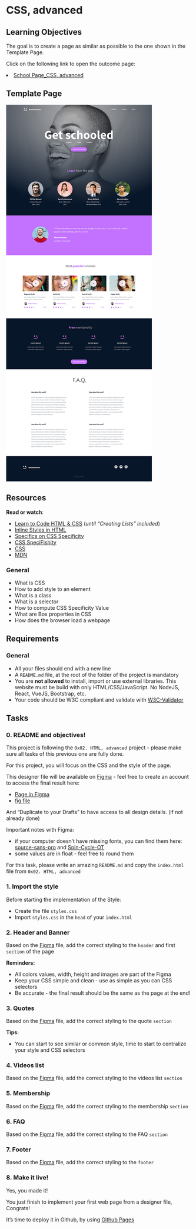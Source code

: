 # CSS, advanced

<h2>Learning Objectives</h2>

<p>The goal is to create a page as similar as possible to the one shown in the 
Template Page. </p>

<p> Click on the following link to open the outcome page:</p>

<li><a href="https://carlalap.github.io/" title="The outcome of the project" target="_blank">School Page_CSS, advanced</a> </li>
</ul>

## Template Page

![template](./images/template_goal.jpg)

<h2>Resources</h2>

<p><strong>Read or watch</strong>:</p>

<ul>
<li><a href="https://learn.shayhowe.com/html-css/" title="Learn to Code HTML &amp; CSS" target="_blank">Learn to Code HTML &amp; CSS</a> (<em>until &ldquo;Creating Lists&rdquo; included</em>)</li>
<li><a href="https://www.codecademy.com/article/html-inline-styles" title="Inline Styles in HTML" target="_blank">Inline Styles in HTML</a> </li>
<li><a href="https://css-tricks.com/specifics-on-css-specificity/" title="Specifics on CSS Specificity" target="_blank">Specifics on CSS Specificity</a> </li>
<li><a href="https://developer.mozilla.org/en-US/docs/Web/CSS/Specificity" title="Specificity" target="_blank">CSS SpeciFishity</a> </li>
<li><a href="https://developer.mozilla.org/en-US/docs/Learn/CSS" title="CSS" target="_blank">CSS</a> </li>
<li><a href="https://developer.mozilla.org/en-US/" title="MDN" target="_blank">MDN</a> </li>
</ul>

<h3>General</h3>

<ul>
<li>What is CSS</li>
<li>How to add style to an element</li>
<li>What is a class</li>
<li>What is a selector</li>
<li>How to compute CSS Specificity Value</li>
<li>What are Box properties in CSS</li>
<li>How does the browser load a webpage</li>
</ul>

<h2>Requirements</h2>

<h3>General</h3>

<ul>
<li>All your files should end with a new line</li>
<li>A <code>README.md</code> file, at the root of the folder of the project is mandatory</li>
<li>You are <strong>not allowed</strong> to install, import or use external libraries. This website must be build with only HTML/CSS/JavaScript. No NodeJS, React, VueJS, Bootstrap, etc.</li>
<li>Your code should be W3C compliant and validate with <a href="https://github.com/hs-hq/W3C-Validator" title="W3C-Validator" target="_blank">W3C-Validator</a></li>
</ul>

  </div>
</div>

<h2 class="gap">Tasks</h2>

<div data-role="task18769" data-position="1" id="task-num-0">
    <div class="panel panel-default task-card " id="task-18769">
  <span id="user_id" data-id="6138"></span>

  <div class="panel-heading panel-heading-actions">
    <h3 class="panel-title">
      0. README and objectives!
    </h3>
  </div>

  <div class="panel-body">
    <span id="user_id" data-id="6138"></span>

<!-- Progress vs Score -->

<!-- Task Body -->
<p>This project is following the <code>0x02. HTML, advanced</code> project - please make sure all tasks of this previous one are fully done.</p>

<p>For this project, you will focus on the CSS and the style of the page.</p>

<p>This designer file will be available on <a href="/rltoken/xpBbmWCQ6UbA5zJOC4VbEQ" title="Figma" target="_blank">Figma</a> - feel free to create an account to access the final result here:</p>

<ul>
<li><a href="/rltoken/WcoJ5j4uynlWPJYDc1T2Iw" title="Page in Figma" target="_blank">Page in Figma</a></li>
<li><a href="/rltoken/WfyjkKwVzm-sm45PQc28Cw" title="fig file" target="_blank">fig file</a></li>
</ul>

<p>And &ldquo;Duplicate to your Drafts&rdquo; to have access to all design details. (if not already done)</p>

<p>Important notes with Figma:</p>

<ul>
<li>if your computer doesn&rsquo;t have missing fonts, you can find them here: <a href="https://www.fontsquirrel.com/fonts/source-sans-pro" title="source-sans-pro" target="_blank">source-sans-pro</a> and <a href="https://www.fontsquirrel.com/fonts/Spin-Cycle-OT+" title="Spin-Cycle-OT" target="_blank">Spin-Cycle-OT</a></li>
<li>some values are in float - feel free to round them</li>
</ul>

<p>For this task, please write an amazing <code>README.md</code> and copy the <code>index.html</code> file from <code>0x02. HTML, advanced</code></p>

  </div>

<div class="panel-heading panel-heading-actions">
    <h3 class="panel-title">
      1. Import the style
    </h3>
  </div>

  <div class="panel-body">
    <span id="user_id" data-id="6138"></span>

  <!-- Progress vs Score -->

  <!-- Task Body -->
<p>Before starting the implementation of the Style:</p>
<ul>
<li>Create the file <code>styles.css</code></li>
<li>Import <code>styles.css</code> in the <code>head</code> of your <code>index.html</code></li>
</ul>

</div>

<div class="panel-heading panel-heading-actions">
    <h3 class="panel-title">
      2. Header and Banner
    </h3>
  </div>

  <div class="panel-body">
    <span id="user_id" data-id="6138"></span>

   <!-- Progress vs Score -->

  <!-- Task Body -->
  <p>Based on the <a href="https://www.figma.com/file/XrEAsu1vQj5fhVaNG38d2W/Homepage?type=design&node-id=3558-0&mode=design&t=mGGLJW6Nj1fUYdNC-0" title="Figma" target="_blank">Figma</a> file, add the correct styling to the <code>header</code> and first <code>section</code> of the page</p>

<p><strong>Reminders:</strong></p>

<ul>
<li>All colors values, width, height and images are part of the Figma</li>
<li>Keep your CSS simple and clean - use as simple as you can CSS selectors</li>
<li>Be accurate - the final result should be the same as the page at the end!</li>
</ul>

  </div>

<div class="panel-heading panel-heading-actions">
    <h3 class="panel-title">
      3. Quotes
    </h3>
  </div>

  <div class="panel-body">
    <span id="user_id" data-id="6138"></span>

  <!-- Progress vs Score -->

  <!-- Task Body -->
  <p>Based on the <a href="/rltoken/WcoJ5j4uynlWPJYDc1T2Iw" title="Figma" target="_blank">Figma</a> file, add the correct styling to the quote <code>section</code></p>

<p><strong>Tips:</strong></p>

<ul>
<li>You can start to see similar or common style, time to start to centralize your style and CSS selectors</li>
</ul>

</div>

<div class="panel-heading panel-heading-actions">
    <h3 class="panel-title">
      4. Videos list
    </h3>
  </div>

  <div class="panel-body">
    <span id="user_id" data-id="6138"></span>

  <!-- Progress vs Score -->

  <!-- Task Body -->
<p>Based on the <a href="/rltoken/WcoJ5j4uynlWPJYDc1T2Iw" title="Figma" target="_blank">Figma</a> file, add the correct styling to the videos list <code>section</code></p>

  </div>

 <div class="panel-heading panel-heading-actions">
    <h3 class="panel-title">
      5. Membership
    </h3>
  </div>

  <div class="panel-body">
    <span id="user_id" data-id="6138"></span>

   <!-- Progress vs Score -->

   <!-- Task Body -->
   <p>Based on the <a href="/rltoken/WcoJ5j4uynlWPJYDc1T2Iw" title="Figma" target="_blank">Figma</a> file, add the correct styling to the membership <code>section</code></p>
  </div>

<div class="panel-heading panel-heading-actions">
    <h3 class="panel-title">
      6. FAQ
    </h3>
  </div>

  <div class="panel-body">
    <span id="user_id" data-id="6138"></span>

<!-- Progress vs Score -->

<!-- Task Body -->
<p>Based on the <a href="/rltoken/WcoJ5j4uynlWPJYDc1T2Iw" title="Figma" target="_blank">Figma</a> file, add the correct styling to the FAQ <code>section</code></p>

 </div>

 <div class="panel-heading panel-heading-actions">
    <h3 class="panel-title">
      7. Footer
    </h3>
  </div>

  <div class="panel-body">
    <span id="user_id" data-id="6138"></span>

<!-- Progress vs Score -->

<!-- Task Body -->
<p>Based on the <a href="/rltoken/WcoJ5j4uynlWPJYDc1T2Iw" title="Figma" target="_blank">Figma</a> file, add the correct styling to the <code>footer</code></p>

</div>

<div class="panel-heading panel-heading-actions">
    <h3 class="panel-title">
      8. Make it live!
    </h3>
  </div>

  <div class="panel-body">
    <span id="user_id" data-id="6138"></span>

<!-- Progress vs Score -->

<!-- Task Body -->
 <p>Yes, you made it!</p>

<p>You just finish to implement your first web page from a designer file, Congrats!</p>

<p>It&rsquo;s time to deploy it in Github, by using <a href="https://pages.github.com/" title="Github Pages" target="_blank">Github Pages</a></p>

</div>

